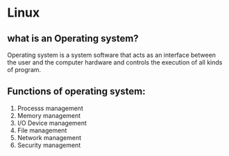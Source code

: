 # Linux
## what is an Operating system?
Operating system is a system software that acts as an interface between the user and the computer hardware and controls the execution of all kinds of program.
## Functions of operating system:
1. Processs management
2. Memory management
3. I/O Device management
4. File management
5. Network management
6. Security management
